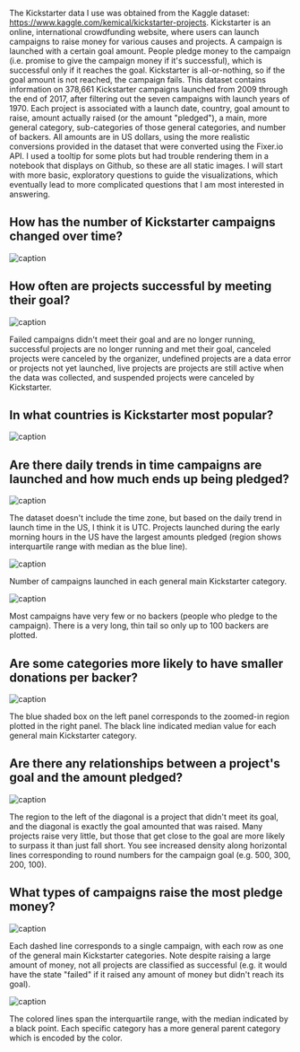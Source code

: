 The Kickstarter data I use was obtained from the Kaggle dataset: https://www.kaggle.com/kemical/kickstarter-projects. Kickstarter is an online, international crowdfunding website, where users can launch campaigns to raise money for various causes and projects. A campaign is launched with a certain goal amount. People pledge money to the campaign (i.e. promise to give the campaign money if it's successful), which is successful only if it reaches the goal. Kickstarter is all-or-nothing, so if the goal amount is not reached, the campaign fails. This dataset contains information on 378,661 Kickstarter campaigns launched from 2009 through the end of 2017, after filtering out the seven campaigns with launch years of 1970. Each project is associated with a launch date, country, goal amount to raise, amount actually raised (or the amount "pledged"), a main, more general category, sub-categories of those general categories, and number of backers. All amounts are in US dollars, using the more realistic conversions provided in the dataset that were converted using the Fixer.io API. I used a tooltip for some plots but had trouble rendering them in a notebook that displays on Github, so these are all static images. I will start with more basic, exploratory questions to guide the visualizations, which eventually lead to more complicated questions that I am most interested in answering.

## How has the number of Kickstarter campaigns changed over time?

![caption](image1.svg?raw=true)

## How often are projects successful by meeting their goal?

![caption](image2.svg?raw=true)

Failed campaigns didn't meet their goal and are no longer running, successful projects are no longer running and met their goal, canceled projects were canceled by the organizer, undefined projects are a data error or projects not yet launched, live projects are projects are still active when the data was collected, and suspended projects were canceled by Kickstarter.

## In what countries is Kickstarter most popular?

![caption](image3.svg?raw=true)

## Are there daily trends in time campaigns are launched and how much ends up being pledged?

![caption](image4.svg?raw=true)

The dataset doesn't include the time zone, but based on the daily trend in launch time in the US, I think it is UTC. Projects launched during the early morning hours in the US have the largest amounts pledged (region shows interquartile range with median as the blue line). 

![caption](image5.svg?raw=true)

Number of campaigns launched in each general main Kickstarter category.

![caption](image6.svg)

Most campaigns have very few or no backers (people who pledge to the campaign). There is a very long, thin tail so only up to 100 backers are plotted.

## Are some categories more likely to have smaller donations per backer?

![caption](image7.svg?raw=true)

The blue shaded box on the left panel corresponds to the zoomed-in region plotted in the right panel. The black line indicated median value for each general main Kickstarter category.

## Are there any relationships between a project's goal and the amount pledged?

![caption](image8.svg?raw=true)

The region to the left of the diagonal is a project that didn't meet its goal, and the diagonal is exactly the goal amounted that was raised. Many projects raise very little, but those that get close to the goal are more likely to surpass it than just fall short. You see increased density along horizontal lines corresponding to round numbers for the campaign goal (e.g. 500, 300, 200, 100).  

## What types of campaigns raise the most pledge money?

![caption](image9.svg?raw=true)

Each dashed line corresponds to a single campaign, with each row as one of the general main Kickstarter categories. Note despite raising a large amount of money, not all projects are classified as successful (e.g. it would have the state "failed" if it raised any amount of money but didn't reach its goal).

![caption](image10.svg?raw=true)

The colored lines span the interquartile range, with the median indicated by a black point. Each specific category has a more general parent category which is encoded by the color. 


```python

```
